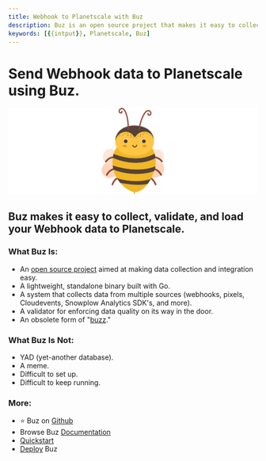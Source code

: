 ```yaml
---
title: Webhook to Planetscale with Buz
description: Buz is an open source project that makes it easy to collect, validate, and load Webhook data to Planetscale.
keywords: [{{intput}}, Planetscale, Buz]
---
```


# Send Webhook data to Planetscale using Buz.

![buzz](../../../static/img/buzz.png)


## Buz makes it easy to collect, validate, and load your Webhook data to Planetscale.


### What Buz Is:

- An [open source project](https://github.com/silverton-io/buz) aimed at making data collection and integration easy.
- A lightweight, standalone binary built with Go.
- A system that collects data from multiple sources (webhooks, pixels, Cloudevents, Snowplow Analytics SDK's, and more).
- A validator for enforcing data quality on its way in the door.
- An obsolete form of "[buzz](https://www.merriam-webster.com/dictionary/buzz)."


### What Buz Is Not:

- YAD (yet-another database).
- A meme.
- Difficult to set up.
- Difficult to keep running.


### More:
- ⭐ Buz on [Github](https://github.com/silverton-io/buz)
- Browse Buz [Documentation](/)
- [Quickstart](/examples/quickstart)
- [Deploy](category/deploying-buz) Buz
